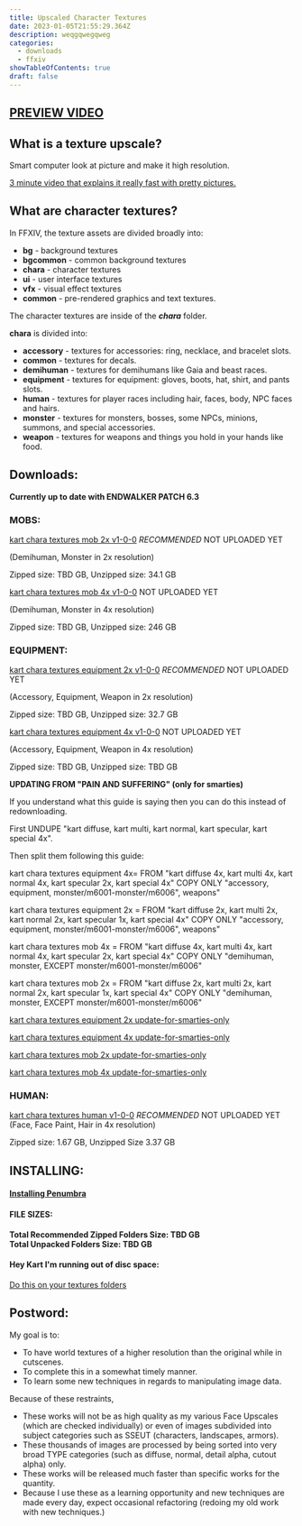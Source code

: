 ```yaml
---
title: Upscaled Character Textures
date: 2023-01-05T21:55:29.364Z
description: weqgqwegqweg
categories:
  - downloads
  - ffxiv
showTableOfContents: true
draft: false
---
```

## **[PREVIEW VIDEO](https://www.youtube.com/watch?v=M1_HPTJpZvk)**

## **What is a texture upscale?**

Smart computer look at picture and make it high resolution.

[3 minute video that explains it really fast with pretty pictures.](https://www.youtube.com/watch?v=Fix6u4pksrg)

## **What are character textures?**

 In FFXIV, the texture assets are divided broadly into:

* **bg** - background textures
* **bgcommon** - common background textures
* **chara** - character textures
* **ui** - user interface textures
* **vfx** - visual effect textures
* **common** - pre-rendered graphics and text textures.

The character textures are inside of the ***chara*** folder.

**chara** is divided into:

* **accessory** - textures for accessories: ring, necklace, and bracelet slots.
* **common** - textures for decals.
* **demihuman** - textures for demihumans like Gaia and beast races.
* **equipment** - textures for equipment: gloves, boots, hat, shirt, and pants slots.
* **human** - textures for player races including hair, faces, body, NPC faces and hairs.
* **monster** - textures for monsters, bosses, some NPCs, minions, summons, and special accessories.
* **weapon** - textures for weapons and things you hold in your hands like food.

## Downloads:

**Currently up to date with ENDWALKER PATCH 6.3**

### **MOBS:**

[kart chara textures mob 2x v1-0-0](https://downloads.kartoffels.club/kart%20chara%20textures%20mob%202x%20v1-0-0.7z) *RECOMMENDED*  NOT UPLOADED YET

(Demihuman, Monster in 2x resolution)

Zipped size: TBD GB, Unzipped size: 34.1 GB

[kart chara textures mob 4x v1-0-0](https://downloads.kartoffels.club/kart%20chara%20textures%20mob%204x%20v1-0-0.7z) NOT UPLOADED YET

(Demihuman, Monster in 4x resolution)

Zipped size: TBD GB, Unzipped size: 246 GB

### **EQUIPMENT:**

[kart chara textures equipment 2x v1-0-0](https://downloads.kartoffels.club/kart%20chara%20textures%20equipment%202x%20v1-0-0.7z) *RECOMMENDED*  NOT UPLOADED YET

(Accessory, Equipment, Weapon in 2x resolution)

Zipped size: TBD GB, Unzipped size: 32.7 GB

[kart chara textures equipment 4x v1-0-0](https://downloads.kartoffels.club/kart%20chara%20textures%20equipment%204x%20v1-0-0.7z)  NOT UPLOADED YET

(Accessory, Equipment, Weapon in 4x resolution)

Zipped size: TBD GB, Unzipped size: TBD GB

**UPDATING FROM "PAIN AND SUFFERING" (only for smarties)**

If you understand what this guide is saying then you can do this instead of redownloading.

First UNDUPE "kart diffuse, kart multi, kart normal, kart specular, kart special 4x".

Then split them following this guide:

kart chara textures equipment 4x= FROM "kart diffuse 4x, kart multi 4x, kart normal 4x, kart specular 2x, kart special 4x" COPY ONLY "accessory, equipment, monster/m6001-monster/m6006", weapons"

kart chara textures equipment 2x = FROM "kart diffuse 2x, kart multi 2x, kart normal 2x, kart specular 1x, kart special 4x" COPY ONLY "accessory, equipment, monster/m6001-monster/m6006", weapons"

kart chara textures mob 4x = FROM  "kart diffuse 4x, kart multi 4x, kart normal 4x, kart specular 2x, kart special 4x" COPY ONLY "demihuman, monster, EXCEPT monster/m6001-monster/m6006" 

kart chara textures mob 2x = FROM "kart diffuse 2x, kart multi 2x, kart normal 2x, kart specular 1x, kart special 4x" COPY ONLY "demihuman, monster, EXCEPT monster/m6001-monster/m6006"

[kart chara textures equipment 2x update-for-smarties-only](https://downloads.kartoffels.club/kart%20chara%20textures%20equipment%202x%20update-for-smarties-only.7z)

[kart chara textures equipment 4x update-for-smarties-only](https://downloads.kartoffels.club/kart%20chara%20textures%20equipment%204x%20update-for-smarties-only.7z)

[kart chara textures mob 2x update-for-smarties-only](https://downloads.kartoffels.club/kart%20chara%20textures%20mob%202x%20update-for-smarties-only.7z)

[kart chara textures mob 4x update-for-smarties-only](https://downloads.kartoffels.club/kart%20chara%20textures%20mob%204x%20update-for-smarties-only.7z)

### **HUMAN**:

[kart chara textures human v1-0-0](https://downloads.kartoffels.club/kart%20chara%20textures%20human%20v1-0-0.7z) *RECOMMENDED* NOT UPLOADED YET
(Face, Face Paint, Hair in 4x resolution)

Zipped size: 1.67 GB, Unzipped Size 3.37 GB

## INSTALLING:

#### **[Installing Penumbra](https://reniguide.info/#installpenumbra)**

#### **FILE SIZES:**

**Total Recommended Zipped Folders Size: TBD GB**\
**Total Unpacked Folders Size: TBD GB**

#### **Hey Kart I'm running out of disc space:**

[Do this on your textures folders](https://www.windowscentral.com/how-enable-file-compression-windows-11#compress_ntfs_file_windows11)

## **Postword**:

My goal is to:

* To have world textures of a higher resolution than the original while in cutscenes.
* To complete this in a somewhat timely manner.
* To learn some new techniques in regards to manipulating image data.

Because of these restraints,

* These works will not be as high quality as my various Face Upscales (which are checked individually) or even of images subdivided into subject categories such as SSEUT (characters, landscapes, armors).
* These thousands of images are processed by being sorted into very broad TYPE categories (such as diffuse, normal, detail alpha, cutout alpha) only.
* These works will be released much faster than specific works for the quantity.
* Because I use these as a learning opportunity and new techniques are made every day, expect occasional refactoring (redoing my old work with new techniques.)